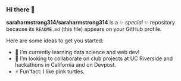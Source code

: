 ### Hi there 👋

**saraharmstrong314/saraharmstrong314** is a ✨ _special_ ✨ repository because its `README.md` (this file) appears on your GitHub profile.

Here are some ideas to get you started:

<!-- - 🔭 -->
- 🌱 I’m currently learning data science and web dev!
- 👯 I’m looking to collaborate on club projects at UC Riverside and hackathons in California and on Devpost.
- ⚡ Fun fact: I like pink turtles.
<!-- 🤔 -->
<!-- 💬 -->
<!-- - 📫 How to reach me: -->
<!-- 😄 -->
